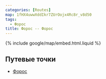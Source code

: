 ```yaml
---
categories: [Routes]
map: 1fHX4uwwXddIkr7ZUrOojx4Rc8r_v8d50
tags:
  - Форос
title: Форос -- Форос
---
```


{% include google/map/embed.html.liquid %}

## Путевые точки

- [Форос](toponyms/форос.md)

